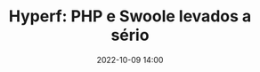 ---
title: 'Hyperf: PHP e Swoole levados a sério'
type: palestra
speakers:
  - Lucas Vinicius
speakersPictures: []
picture: /assets/images/schedule/lucas-vinicius.png
linkedin: 
twitter: 
instagram: 
date: '2022-10-09 14:00'
rooms:
  - 1
---
